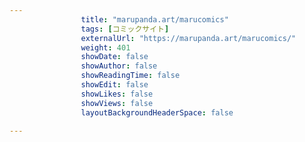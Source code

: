 ```yaml
---
                title: "marupanda.art/marucomics"
                tags: [コミックサイト]
                externalUrl: "https://marupanda.art/marucomics/"
                weight: 401
                showDate: false
                showAuthor: false
                showReadingTime: false
                showEdit: false
                showLikes: false
                showViews: false
                layoutBackgroundHeaderSpace: false
                
---
```


